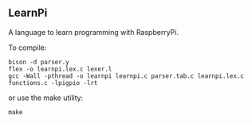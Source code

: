## LearnPi

A language to learn programming with RaspberryPi.

To compile:
```
bison -d parser.y
flex -o learnpi.lex.c lexer.l
gcc -Wall -pthread -o learnpi learnpi.c parser.tab.c learnpi.lex.c functions.c -lpigpio -lrt
```

or use the make utility:
```
make
```